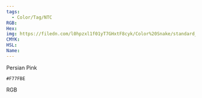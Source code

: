 ```yaml
---
tags:
  - Color/Tag/NTC
RGB:
Hex:
img: https://filedn.com/l0hpzxl1f01yT7GHxtF8cyk/Color%20Snake/standard_csv_to_svg/F77FBE.svg
CMYK:
HSL:
Name:
---
```

Persian Pink
```palette
#F77FBE
```
RGB
